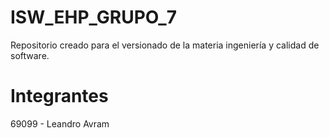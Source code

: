 # ISW_EHP_GRUPO_7
Repositorio creado para el versionado de la materia ingeniería y calidad de software. 

# Integrantes
69099 - Leandro Avram